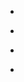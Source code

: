
- [](/2016/12/808305904122593280/)

- [](/2016/10/787605651321004032/)

- [](/2016/09/773150077736988672/)

- [](/2016/08/767729878259032065/)
